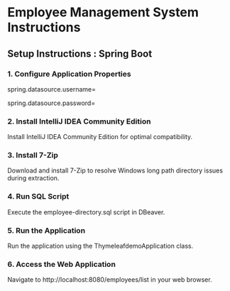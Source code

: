 
# Employee Management System Instructions

## Setup Instructions : Spring Boot

### 1.	Configure Application Properties
spring.datasource.username=<your-username>

spring.datasource.password=<your-password>
### 2.	Install IntelliJ IDEA Community Edition
Install IntelliJ IDEA Community Edition for optimal compatibility.
### 3.	Install 7-Zip
Download and install 7-Zip to resolve Windows long path directory issues during extraction.
### 4.	Run SQL Script
Execute the employee-directory.sql script in DBeaver.
### 5.	Run the Application
Run the application using the ThymeleafdemoApplication class.
### 6.	Access the Web Application
Navigate to http://localhost:8080/employees/list in your web browser.


